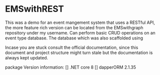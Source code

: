 # EMSwithREST

This was a demo for an event mangement system that uses a RESTful API, the more feature rich version can be located from the EMSwithgraph repository under my username.
Can perform basic CRUD operations on an event type database. The database which was also scaffolded using 

Incase you are stuck consult the official documentation, since this document and project structure might turn stale but the documentation is always kept updated. 

package Version information:
[] .NET core 8
[] dapperORM 2.1.35
